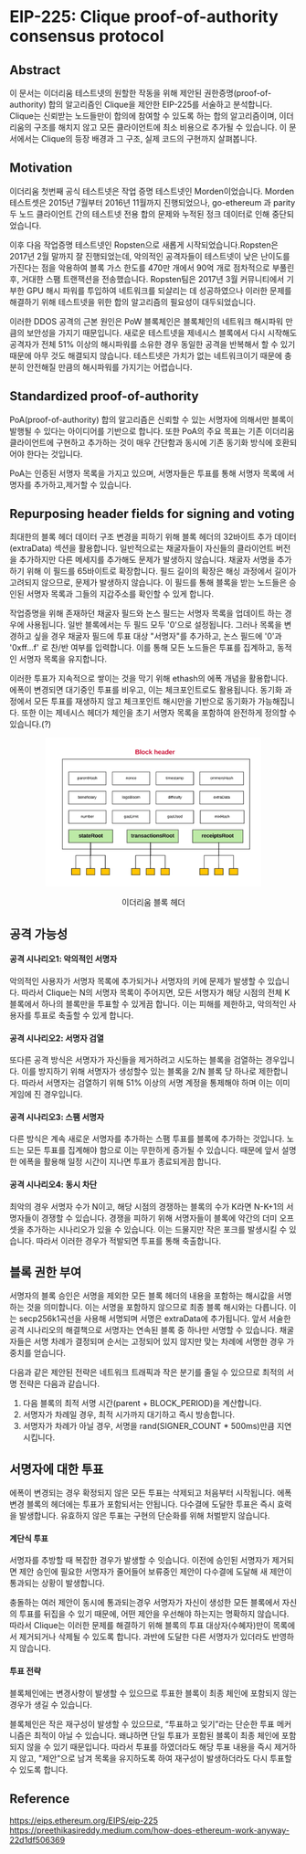 # EIP-225: Clique proof-of-authority consensus protocol


## Abstract
이 문서는 이더리움 테스트넷의 원할한 작동을 위해 제안된 권한증명(proof-of-authority) 합의 알고리즘인 Clique을 제안한 EIP-225를 서술하고 분석합니다. Clique는 신뢰받는 노드들만이 합의에 참여할 수 있도록 하는 합의 알고리즘이며, 이더리움의 구조를 해치지 않고 모든 클라이언트에 최소 비용으로 추가될 수 있습니다. 이 문서에서는 Clique의 등장 배경과 그 구조, 실제 코드의 구현까지 살펴봅니다.

## Motivation
이더리움 첫번째 공식 테스트넷은 작업 증명 테스트넷인 Morden이었습니다.
Morden 테스트셋은 2015년 7월부터 2016년 11월까지 진행되었으나, go-ethereum 과 parity 두 노드 클라이언트 간의 테스트넷 전용 합의 문제와 누적된 정크 데이터로 인해 중단되었습니다. 

이후 다음 작업증명 테스트넷인 Ropsten으로 새롭게 시작되었습니다.Ropsten은 2017년 2월 말까지 잘 진행되었는데, 악의적인 공격자들이 테스트넷이 낮은 난이도를 가진다는 점을 악용하여 블록 가스 한도를 470만 개에서 90억 개로 점차적으로 부풀린후, 거대한 스팸 트랜잭션을 전송했습니다. Ropsten팀은 2017년 3월 커뮤니티에서 기부한 GPU 해시 파워를 투입하여 네트워크를 되살리는 데 성공하였으나 이러한 문제를 해결하기 위해 테스트넷을 위한 합의 알고리즘의 필요성이 대두되었습니다. 

이러한 DDOS 공격의 근본 원인은 PoW 블록체인은 블록체인의 네트워크 해시파워 만큼의 보안성을 가지기 때문입니다. 새로운 테스트넷을 제네시스 블록에서 다시 시작해도 공격자가 전체 51% 이상의 해시파워를 소유한 경우 동일한 공격을 반복해서 할 수 있기 때문에 아무 것도 해결되지 않습니다. 테스트넷은 가치가 없는 네트워크이기 때문에 충분히 안전해질 만큼의 해시파워를 가지기는 어렵습니다. 

## Standardized proof-of-authority

PoA(proof-of-authority) 합의 알고리즘은 신뢰할 수 있는 서명자에 의해서만 블록이 발행될 수 있다는 아이디어를 기반으로 합니다. 또한 PoA의 주요 목표는 기존 이더리움 클라이언트에 구현하고 추가하는 것이 매우 간단함과 동시에 기존 동기화 방식에 호환되어야 한다는 것입니다. 

PoA는 인증된 서명자 목록을 가지고 있으며, 서명자들은 투표를 통해 서명자 목록에 서명자를 추가하고,제거할 수 있습니다.

## Repurposing header fields for signing and voting

최대한의 블록 헤더 데이터 구조 변경을 피하기 위해 블록 헤더의 32바이트 추가 데이터(extraData) 섹션을 활용합니다. 일반적으로는 채굴자들이 자신들의 클라이언트 버전을 추가하지만 다른 메세지를 추가해도 문제가 발생하지 않습니다. 채굴자 서명을 추가하기 위해 이 필드를 65바이트로 확장합니다. 필드 길이의 확장은 해싱 과정에서 길이가 고려되지 않으므로, 문제가 발생하지 않습니다. 이 필드를 통해 블록을 받는 노드들은 승인된 서명자 목록과 그들의 지갑주소를 확인할 수 있게 합니다. 

작업증명을 위해 존재하던 채굴자 필드와 논스 필드는 서명자 목록을 업데이트 하는 경우에 사용됩니다. 일반 블록에서는 두 필드 모두 '0'으로 설정됩니다. 그러나 목록을 변경하고 싶을 경우 채굴자 필드에 투표 대상 "서명자"를 추가하고, 논스 필드에 '0'과 '0xff...f' 로 찬/반 여부를 입력합니다. 이를 통해 모든 노드들은 투표를 집계하고, 동적인 서명자 목록을 유지합니다.

이러한 투표가 지속적으로 쌓이는 것을 막기 위해 ethash의 에폭 개념을 활용합니다. 에폭이 변경되면 대기중인 투표를 비우고, 이는 체크포인트로도 활용됩니다. 동기화 과정에서 모든 투표를 재생하지 않고 체크포인트 해시만을 기반으로 동기화가 가능해집니다. 또한 이는 제네시스 헤더가 체인을 초기 서명자 목록을 포함하여 완전하게 정의할 수 있습니다.(?) 

<p align="center">
  <img src="img/block_header.png" alt="이더리움 블록 헤더" width="75%">
</p>

<p align="center">이더리움 블록 헤더</p>

## 공격 가능성

#### 공격 시나리오1: 악의적인 서명자 
악의적인 사용자가 서명자 목록에 추가되거나 서명자의 키에 문제가 발생할 수 있습니다. 따라서 Clique는 N의 서명자 목록이 주어지면, 모든 서명자가 해당 시점의 전체 K 블록에서 하나의 블록만을 투표할 수 있게끔 합니다. 이는 피해를 제한하고, 악의적인 사용자를 투표로 축출할 수 있게 합니다. 

#### 공격 시나리오2: 서명자 검열
또다른 공격 방식은 서명자가 자신들을 제거하려고 시도하는 블록을 검열하는 경우입니다. 이를 방지하기 위해 서명자가 생성할수 있는 블록을 2/N 블록 당 하나로 제한합니다. 따라서 서명자는 검열하기 위해 51% 이상의 서명 계정을 통제해야 하며 이는 이미 게임에 진 경우입니다. 

#### 공격 시나리오3: 스팸 서명자
다른 방식은 계속 새로운 서명자를 추가하는 스팸 투표를 블록에 추가하는 것입니다. 노드는 모든 투표를 집계해야 함으로 이는 무한하게 증가될 수 있습니다. 때문에 앞서 설명한 에폭을 활용해 일정 시간이 지나면 투표가 종료되게끔 합니다. 

#### 공격 시나리오4: 동시 차단
최악의 경우 서명자 수가 N이고, 해당 시점의 경쟁하는 블록의 수가 K라면 N-K+1의 서명자들이 경쟁할 수 있습니다. 경쟁을 피하기 위해 서명자들이 블록에 약간의 더미 오프셋을 추가하는 시나리오가 있을 수 있습니다. 이는 드물지만 작은 포크를 발생시킬 수 있습니다. 따라서 이러한 경우가 적발되면 투표를 통해 축출합니다. 

## 블록 권한 부여
서명자의 블록 승인은 서명을 제외한 모든 블록 헤더의 내용을 포함하는 해시값을 서명하는 것을 의미합니다. 이는 서명을 포함하지 않으므로 최종 블록 해시와는 다릅니다. 이는 secp256k1곡선을 사용해 서명되며 서명은 extraData에 추가됩니다. 앞서 서술한 공격 시나리오의 해결책으로 서명자는 연속된 블록 중 하나만 서명할 수 있습니다. 채굴자들은 서명 차례가 결정되며 순서는 고정되어 있지 않지만 맞는 차례에 서명한 경우 가중치를 얻습니다.

다음과 같은 제안된 전략은 네트워크 트래픽과 작은 분기를 줄일 수 있으므로 최적의 서명 전략은 다음과 같습니다.

1. 다음 블록의 최적 서명 시간(parent + BLOCK_PERIOD)을 계산합니다.
2. 서명자가 차례일 경우, 최적 시가까지 대기하고 즉시 방송합니다.
3. 서명자가 차례가 아닐 경우, 서명을 rand(SIGNER_COUNT * 500ms)만큼 지연시킵니다.

## 서명자에 대한 투표
에폭이 변경되는 경우 확정되지 않은 모든 투표는 삭제되고 처음부터 시작됩니다. 에폭 변경 블록의 헤더에는 투표가 포함되서는 안됩니다. 다수결에 도달한 투표은 즉시 효력을 발생합니다. 유효하지 않은 투표는 구현의 단순화를 위해 처벌받지 않습니다.

####  계단식 투표
서명자를 추방할 때 복잡한 경우가 발생할 수 잇습니다. 이전에 승인된 서명자가 제거되면 제안 승인에 필요한 서명자가 줄어들어 보류중인 제안이 다수결에 도달해 새 제안이 통과되는 상황이 발생합니다.

충돌하는 여러 제안이 동시에 통과되는경우 서명자가 자신이 생성한 모든 블록에서 자신의 투표를 뒤집을 수 있기 때문에, 어떤 제안을 우선해야 하는지는 명확하지 않습니다. 따라서 Clique는 이러한 문제를 해결하기 위해 블록의 투표 대상자(수혜자)만이 목록에서 제거되거나 삭제될 수 있도록 합니다. 과반에 도달한 다른 서명자가 있더라도 반영하지 않습니다.

####  투표 전략
블록체인에는 변경사항이 발생할 수 있으므로 투표한 블록이 최종 체인에 포함되지 않는 경우가 생길 수 있습니다. 


블록체인은 작은 재구성이 발생할 수 있으므로, “투표하고 잊기”라는 단순한 투표 메커니즘은 최적이 아닐 수 있습니다. 왜냐하면 단일 투표가 포함된 블록이 최종 체인에 포함되지 않을 수 있기 때문입니다. 따라서 투표를 하였더라도 해당 투표 내용을 즉시 제거하지 않고, "제안"으로 남겨 목록을 유지하도록 하여 재구성이 발생하더라도 다시 투표할 수 있도록 합니다. 

## Reference
https://eips.ethereum.org/EIPS/eip-225
https://preethikasireddy.medium.com/how-does-ethereum-work-anyway-22d1df506369

